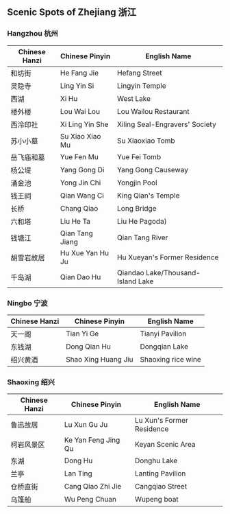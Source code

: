 ## Scenic Spots of Zhejiang 浙江

### Hangzhou 杭州

| Chinese Hanzi | Chinese Pinyin| English Name |
|-- |-- |--|
| 和坊街 | He Fang Jie| Hefang Street |
|灵隐寺| Ling Yin Si|  Lingyin Temple|
|西湖 |Xi Hu|West Lake|
|楼外楼 |Lou Wai Lou|Lou Wailou Restaurant|
|西泠印社 |Xi Ling Yin She|Xiling Seal-Engravers' Society|
|苏小小墓 |Su Xiao Xiao Mu| Su Xiaoxiao Tomb|
| 岳飞庙和墓 |Yue Fen Mu|Yue Fei Tomb|
|杨公堤 |Yang Gong Di|Yang Gong Causeway |
|涌金池 |Yong Jin Chi|Yongjin Pool |
|钱王祠 |Qian Wang Ci|King Qian's Temple |
|长桥 |Chang Qiao|Long Bridge|
|六和塔 |Liu He Ta|Liu He Pagoda)|
|钱塘江|Qian Tang Jiang|Qian Tang River|
|胡雪岩故居 |Hu Xue Yan Hu Ju|Hu Xueyan's Former Residence|
|千岛湖|Qian Dao Hu|Qiandao Lake/Thousand-Island Lake|


### Ningbo 宁波

| Chinese Hanzi | Chinese Pinyin| English Name |
|-- |-- |--|
|天一阁| Tian Yi Ge|Tianyi Pavilion |
|东钱湖|Dong Qian Hu|Dongqian Lake|
|绍兴黄酒|Shao Xing Huang Jiu|Shaoxing rice wine|



### Shaoxing 绍兴

| Chinese Hanzi | Chinese Pinyin| English Name |
|-- |-- |--|
| 鲁迅故居 | Lu Xun Gu Ju| Lu Xun's Former Residence|
|柯岩风景区|Ke Yan Feng Jing Qu| Keyan Scenic Area|
|东湖|Dong Hu|Donghu Lake|
|兰亭|Lan Ting|Lanting Pavilion|
|仓桥直街|Cang Qiao Zhi Jie|Cangqiao Street|
|乌篷船|Wu Peng Chuan|Wupeng boat|
